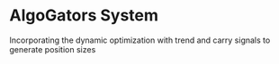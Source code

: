 # AlgoGators System
Incorporating the dynamic optimization with trend and carry signals to generate position sizes
